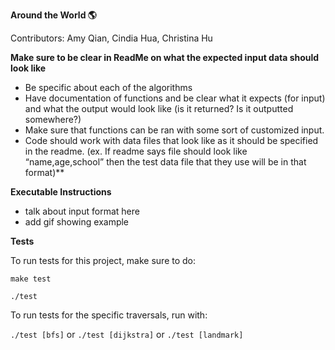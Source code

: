 **Around the World 🌎**   

Contributors: Amy Qian, Cindia Hua, Christina Hu

**Make sure to be clear in ReadMe on what the expected input data should look like**
- Be specific about each of the algorithms
- Have documentation of functions and be clear what it expects (for input) and what the output would look like (is it returned? Is it outputted somewhere?)
- Make sure that functions can be ran with some sort of customized input.
- Code should work with data files that look like as it should be specified in the readme. (ex. If readme says file should look like “name,age,school” then the test data file that they use will be in that format)**


**Executable Instructions**

- talk about input format here
- add gif showing example


**Tests**

To run tests for this project, make sure to do:

`make test`

`./test`

To run tests for the specific traversals, run with:

`./test [bfs]` or `./test [dijkstra]` or `./test [landmark]`
